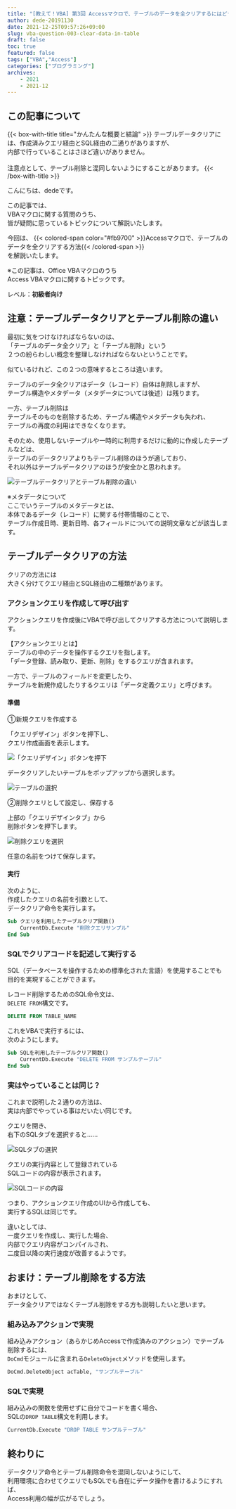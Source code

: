 ```yaml
---
title: "[教えて！VBA] 第3回 Accessマクロで、テーブルのデータを全クリアするにはどうすればいいの？？"
author: dede-20191130
date: 2021-12-25T09:57:26+09:00
slug: vba-question-003-clear-data-in-table
draft: false
toc: true
featured: false
tags: ["VBA","Access"]
categories: ["プログラミング"]
archives:
    - 2021
    - 2021-12
---
```


## この記事について

{{< box-with-title title="かんたんな概要と結論" >}} 
    テーブルデータクリアには、作成済みクエリ経由とSQL経由の二通りがありますが、<br>
    内部で行っていることはさほど違いがありません。<br><br>
    注意点として、テーブル削除と混同しないようにすることがあります。
{{< /box-with-title >}}

こんにちは、dedeです。

この記事では、  
VBAマクロに関する質問のうち、  
皆が疑問に思っているトピックについて解説いたします。

今回は、
{{< colored-span color="#fb9700" >}}Accessマクロで、テーブルのデータを全クリアする方法{{< /colored-span >}}  
を解説いたします。

※この記事は、Office VBAマクロのうち  
Access VBAマクロに関するトピックです。

レベル：<b>初級者向け</b>


## 注意：テーブルデータクリアとテーブル削除の違い

最初に気をつけなければならないのは、  
「テーブルのデータ全クリア」と「テーブル削除」という  
２つの紛らわしい概念を整理しなければならないということです。

似ているけれど、この２つの意味するところは違います。

テーブルのデータ全クリアはデータ（レコード）自体は削除しますが、  
テーブル構造やメタデータ（メタデータについては後述）は残ります。  

一方、テーブル削除は  
テーブルそのものを削除するため、テーブル構造やメタデータも失われ、  
テーブルの再度の利用はできなくなります。  

そのため、使用しないテーブルや一時的に利用するだけに動的に作成したテーブルなどは、  
テーブルのデータクリアよりもテーブル削除のほうが適しており、  
それ以外はテーブルデータクリアのほうが安全かと思われます。

![テーブルデータクリアとテーブル削除の違い](https://res.cloudinary.com/ddxhi1rnh/image/upload/v1640415368/learnerBlog/vba-question-003-clear-data-in-table/clear-and-delete_rqstxu.png)

※メタデータについて  
ここでいうテーブルのメタデータとは、  
本体であるデータ（レコード）に関する付帯情報のことで、  
テーブル作成日時、更新日時、各フィールドについての説明文章などが該当します。


## テーブルデータクリアの方法

クリアの方法には  
大きく分けてクエリ経由とSQL経由の二種類があります。

### アクションクエリを作成して呼び出す

アクションクエリを作成後にVBAで呼び出してクリアする方法について説明します。

【アクションクエリとは】  
テーブルの中のデータを操作するクエリを指します。  
「データ登録、読み取り、更新、削除」をするクエリが含まれます。

一方で、テーブルのフィールドを変更したり、  
テーブルを新規作成したりするクエリは「データ定義クエリ」と呼びます。

#### 準備

①新規クエリを作成する


「クエリデザイン」ボタンを押下し、  
クエリ作成画面を表示します。

![「クエリデザイン」ボタンを押下](https://res.cloudinary.com/ddxhi1rnh/image/upload/v1640415380/learnerBlog/vba-question-003-clear-data-in-table/%E3%82%B9%E3%82%AF%E3%83%AA%E3%83%BC%E3%83%B3%E3%82%B7%E3%83%A7%E3%83%83%E3%83%88_2021-12-25_113715_owxdms.png)

データクリアしたいテーブルをポップアップから選択します。

![テーブルの選択](https://res.cloudinary.com/ddxhi1rnh/image/upload/v1640415381/learnerBlog/vba-question-003-clear-data-in-table/%E3%82%B9%E3%82%AF%E3%83%AA%E3%83%BC%E3%83%B3%E3%82%B7%E3%83%A7%E3%83%83%E3%83%88_2021-12-25_113751_ucm2xd.png)

②削除クエリとして設定し、保存する

上部の「クエリデザインタブ」から  
削除ボタンを押下します。

![削除クエリを選択](https://res.cloudinary.com/ddxhi1rnh/image/upload/v1640415382/learnerBlog/vba-question-003-clear-data-in-table/%E3%82%B9%E3%82%AF%E3%83%AA%E3%83%BC%E3%83%B3%E3%82%B7%E3%83%A7%E3%83%83%E3%83%88_2021-12-25_113813_nxhaxz.png)

任意の名前をつけて保存します。

#### 実行

次のように、  
作成したクエリの名前を引数として、  
データクリア命令を実行します。

```vb
Sub クエリを利用したテーブルクリア関数()
    CurrentDb.Execute "削除クエリサンプル"
End Sub
```


### SQLでクリアコードを記述して実行する

SQL（データベースを操作するための標準化された言語）を使用することでも  
目的を実現することができます。

レコード削除するためのSQL命令文は、  
`DELETE FROM`構文です。

```sql
DELETE FROM TABLE_NAME
```

これをVBAで実行するには、  
次のようにします。

```vb
Sub SQLを利用したテーブルクリア関数()
    CurrentDb.Execute "DELETE FROM サンプルテーブル"
End Sub
```


### 実はやっていることは同じ？

これまで説明した２通りの方法は、  
実は内部でやっている事はだいたい同じです。

クエリを開き、  
右下のSQLタブを選択すると……

![SQLタブの選択](https://res.cloudinary.com/ddxhi1rnh/image/upload/v1640415384/learnerBlog/vba-question-003-clear-data-in-table/%E3%82%B9%E3%82%AF%E3%83%AA%E3%83%BC%E3%83%B3%E3%82%B7%E3%83%A7%E3%83%83%E3%83%88_2021-12-25_152209_adktpk.png)

クエリの実行内容として登録されている  
SQLコードの内容が表示されます。

![SQLコードの内容](https://res.cloudinary.com/ddxhi1rnh/image/upload/v1640415385/learnerBlog/vba-question-003-clear-data-in-table/%E3%82%B9%E3%82%AF%E3%83%AA%E3%83%BC%E3%83%B3%E3%82%B7%E3%83%A7%E3%83%83%E3%83%88_2021-12-25_152301_hz5jgj.png)

つまり、アクションクエリ作成のUIから作成しても、  
実行するSQLは同じです。

違いとしては、  
一度クエリを作成し、実行した場合、  
内部でクエリ内容がコンパイルされ、  
二度目以降の実行速度が改善するようです。

## おまけ：テーブル削除をする方法

おまけとして、  
データ全クリアではなくテーブル削除をする方も説明したいと思います。

### 組み込みアクションで実現

組み込みアクション（あらかじめAccessで作成済みのアクション）でテーブル削除するには、  
`DoCmd`モジュールに含まれる`DeleteObject`メソッドを使用します。

```vb
DoCmd.DeleteObject acTable, "サンプルテーブル"
```

### SQLで実現

組み込みの関数を使用せずに自分でコードを書く場合、  
SQLの`DROP TABLE`構文を利用します。

```vb
CurrentDb.Execute "DROP TABLE サンプルテーブル"
```

## 終わりに

データクリア命令とテーブル削除命令を混同しないようにして、  
利用環境に合わせてクエリでもSQLでも自在にデータ操作を書けるようにすれば、  
Access利用の幅が広がるでしょう。




